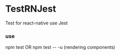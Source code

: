 # TestRNJest
Test for react-native use Jest

### use
npm test OR npm test -- -u (rendering components)
